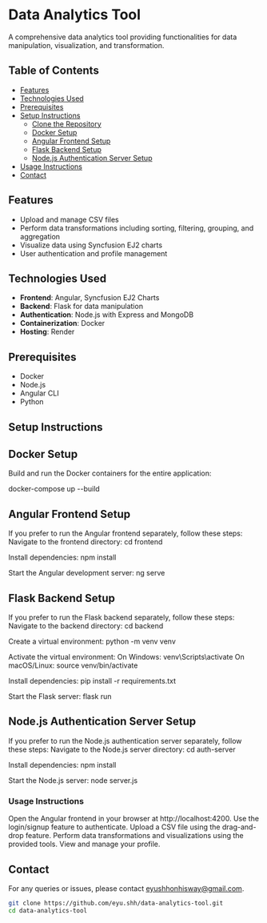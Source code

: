 # Data Analytics Tool

A comprehensive data analytics tool providing functionalities for data manipulation, visualization, and transformation.

## Table of Contents

- [Features](#features)
- [Technologies Used](#technologies-used)
- [Prerequisites](#prerequisites)
- [Setup Instructions](#setup-instructions)
  - [Clone the Repository](#clone-the-repository)
  - [Docker Setup](#docker-setup)
  - [Angular Frontend Setup](#angular-frontend-setup)
  - [Flask Backend Setup](#flask-backend-setup)
  - [Node.js Authentication Server Setup](#nodejs-authentication-server-setup)
- [Usage Instructions](#usage-instructions)
- [Contact](#contact)

## Features

- Upload and manage CSV files
- Perform data transformations including sorting, filtering, grouping, and aggregation
- Visualize data using Syncfusion EJ2 charts
- User authentication and profile management

## Technologies Used

- **Frontend**: Angular, Syncfusion EJ2 Charts
- **Backend**: Flask for data manipulation
- **Authentication**: Node.js with Express and MongoDB
- **Containerization**: Docker
- **Hosting**: Render

## Prerequisites

- Docker
- Node.js
- Angular CLI
- Python

## Setup Instructions
## Docker Setup
Build and run the Docker containers for the entire application:

docker-compose up --build

## Angular Frontend Setup
If you prefer to run the Angular frontend separately, follow these steps:
Navigate to the frontend directory:
cd frontend

Install dependencies:
npm install

Start the Angular development server:
ng serve

## Flask Backend Setup
If you prefer to run the Flask backend separately, follow these steps:
Navigate to the backend directory:
cd backend

Create a virtual environment:
python -m venv venv

Activate the virtual environment:
On Windows:
venv\Scripts\activate
On macOS/Linux:
source venv/bin/activate

Install dependencies:
pip install -r requirements.txt

Start the Flask server:
flask run

## Node.js Authentication Server Setup
If you prefer to run the Node.js authentication server separately, follow these steps:
Navigate to the Node.js server directory:
cd auth-server

Install dependencies:
npm install

Start the Node.js server:
node server.js

### Usage Instructions
Open the Angular frontend in your browser at http://localhost:4200.
Use the login/signup feature to authenticate.
Upload a CSV file using the drag-and-drop feature.
Perform data transformations and visualizations using the provided tools.
View and manage your profile.

## Contact
For any queries or issues, please contact eyushhonhisway@gmail.com.
```bash
git clone https://github.com/eyu.shh/data-analytics-tool.git
cd data-analytics-tool
